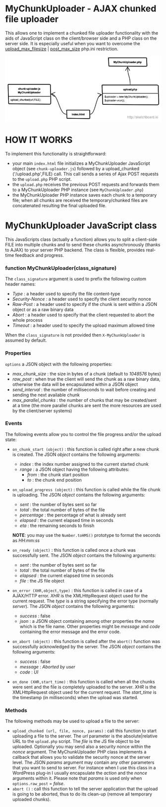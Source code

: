MyChunkUploader - AJAX chunked file uploader
===============
This allows one to implement a chunked file uploader functionality with the aids of JavaScript class on the client/browser side and a PHP class on the server side.
It is especially useful when you want to overcome the [upload_max_filesize](http://php.net/manual/en/ini.core.php#ini.upload-max-filesize) | [post_max_size](http://php.net/manual/en/ini.core.php#ini.post-max-size) php.ini restriction.

![My Diagram Image](usage-diagram.png)

HOW IT WORKS
============

To implement this functionality is straightforward:
- your main `index.html` file initializes a MyChunkUploader JavaScript object (see `chunk-uploader.js`) followed by a upload_chunked ('/upload.php',FILE) call. This call sends a series of Ajax POST requests to the `upload.php` PHP script.
- the `upload.php` receives the previous POST requests and forwards them to a MyChunkUploader PHP instance (see `MyChunkUploader.php`)
- the MyChunkUploader PHP instance saves each chunk to a temporary file; when all chunks are received the temporary/chunked files are concatenated resulting the final uploaded file.

MyChunkUploader JavaScript class
================================

This JavaScripts class (actually a function) allows you to split a client-side FILE into multiple chunks and to send these chunks asynchronously (thanks to AJAX) to your server PHP backend. The class is flexible, provides real-time feedback and progress.

### function MyChunkUploader(class_signature)
The `class_signature` argument is used to prefix the following custom header names:
- *Type* : a header used to specify the file content-type
- *Security-Nonce* : a header used to specify the client security nonce
- *Raw-Post* : a header used to specify if the chunk is sent within a JSON object or as a raw binary data
- *Abort* : a header used to specify that the client requested to abort the whole process
- *Timeout* : a header used to specify the upload maximum allowed time

When the `class_signature` is not provided then `X-MyChunkUploader` is assumed by default.

### Properties
`options` a JSON object with the following properties:
- *max_chunk_size* : the size in bytes of a chunk (default to *1048576* bytes)
- *raw_post* : when true the client will send the chunk as a raw binary data, otherwise the data will be encapsulated within a JSON object
- *send_interval* : the number of milliseconds to wait before creating and sending the next available chunk
- *max_parallel_chunks* : the number of chunks that may be created/sent at a time (the more parallel chunks are sent the more resources are used by the client/server systems)

### Events
The following events allow you to control the file progress and/or the upload state:
- `on_chunk_start (object)` : this function is called right after a new chunk is created. The JSON *object* contains the following arguments:
  - *index* : the index number assigned to the current started chunk
  - *range* : a JSON object having the following attributes:
    * *from* : the chunk start position
    * *to* : the chunk end position
- `on_upload_progress (object)` : this function is called while the file chunk is uploading. The JSON *object* contains the following arguments:
  * *sent* : the number of bytes sent so far
  * *total* : the total number of bytes of the file
  * *percentage* : the percentage of what is already sent
  * *elapsed* : the current elapsed time in seconds
  * *eta* : the remaining seconds to finish

  **NOTE**: you may use the `Number.toHMS()` prototype to format the seconds as *HH:mm:ss*
  
- `on_ready (object)` : this function is called once a chunk was successfully sent. The JSON *object* contains the following arguments:
  * *sent* : the number of bytes sent so far
  * *total* : the total number of bytes of the file
  * *elapsed* : the current elapsed time in seconds
  * *file* : the JS file object
- `on_error (XHR,object,type)` : this function is called in case of a AJAX/HTTP error. *XHR* is the XMLHttpRequest object used for the current request. The *type* is a string specifying the error type (normally *server*). The JSON *object* contains the following arguments:
  * *success* : false
  * *json* : a JSON object containing among other properties the *name* which is the file name. Other properties might be *message* and *code* containing the error message and the error code.
- `on_abort (object)` : this function is called after the `abort()` function was successfully acknowledged by the server. The JSON *object* contains the following arguments:
  * *success* : false
  * *message* : *Aborted by user*
  * *code* : *UI*
- `on_done (XHR,start_time)` : this function is called when all the chunks were sent and the file is completely uploaded to the server. *XHR* is the XMLHttpRequest object used for the current request. The *start_time* is the timestamp (in milliseconds) when the upload was started.

### Methods

The following methods may be used to upload a file to the server:
- `upload_chunked (url, file, nonce, params)` : call this function to start uploading a file to the server. The *url* parameter is the absolute|relative URL to the `upload.php` script. The *file* is the JS file object to be uploaded. Optionally you may send also a security nonce within the *nonce* argument. The MyChunkUploader PHP class implements a callback that allows you to validate the security nonce at the server level. The JSON *params* argument may contain any other parameters that you want to send to server. For instance when I use this class in a WordPress plug-in I usually encapsulate the *action* and the *nonce* arguments within it. Please note that *params* is used only when `options.raw_post` = *false*. 
- `abort ()` : call this function to tell the server application that the upload is going to be aborted, thus to do its clean-up (remove all temporary uploaded chunks).